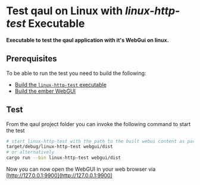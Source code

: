 # Test qaul on Linux with *linux-http-test* Executable

**Executable to test the qaul application with it's WebGui on linux.**

## Prerequisites

To be able to run the test you need to build the following:

* [Build the `linux-http-test` executable](../install/linux.md)
* [Build the ember WebGUI](../technical/webgui/install.md)


## Test

From the qaul project folder you can invoke the following command to start the test

```bash
# start linux-http-test with the path to the built webui content as parameter.
target/debug/linux-http-test webgui/dist
# or alternatively
cargo run --bin linux-http-test webgui/dist
```


Now you can now open the WebGUI in your web browser via [http://127.0.0.1:9900](http://127.0.0.1:9900)
